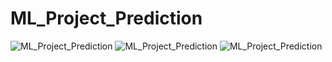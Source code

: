 # ML_Project_Prediction


![ML_Project_Prediction](https://drive.google.com/uc?export=view&id=1Bzt_bWHAwYlUZyuEnVv2gmMrbiARx4Fq)
![ML_Project_Prediction](https://drive.google.com/uc?export=view&id=1HvH4RQcPP0I_XgLE_kzcmg28RDeipY6d)
![ML_Project_Prediction](https://drive.google.com/uc?export=view&id=1Lqd9Ci0jAsnmOrTJz7MWS9OEjfxC_rC1)

